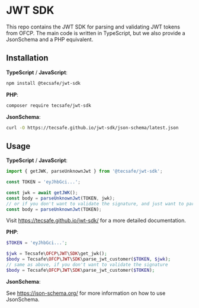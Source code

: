 # JWT SDK

This repo contains the JWT SDK for parsing and validating JWT tokens from OFCP. The main code is
written in TypeScript, but we also provide a JsonSchema and a PHP equivalent.

## Installation

**TypeScript** / **JavaScript**:

```sh
npm install @tecsafe/jwt-sdk
```

**PHP**:

```sh
composer require tecsafe/jwt-sdk
```

**JsonSchema**:

```sh
curl -O https://tecsafe.github.io/jwt-sdk/json-schema/latest.json
```

## Usage

**TypeScript** / **JavaScript**:

```typescript
import { getJWK, parseUnknownJwt } from '@tecsafe/jwt-sdk';

const TOKEN = 'eyJhbGci...';

const jwk = await getJWK();
const body = parseUnknownJwt(TOKEN, jwk);
// or if you don't want to validate the signature, and just want to parse the token
const body = parseUnknownJwt(TOKEN);
```

Visit https://tecsafe.github.io/jwt-sdk/ for a more detailed documentation.

**PHP**:

```php
$TOKEN = 'eyJhbGci...';

$jwk = Tecsafe\OFCP\JWT\SDK\get_jwk();
$body = Tecsafe\OFCP\JWT\SDK\parse_jwt_customer($TOKEN, $jwk);
// same as above, if you don't want to validate the signature
$body = Tecsafe\OFCP\JWT\SDK\parse_jwt_customer($TOKEN);
```

**JsonSchema**:

See https://json-schema.org/ for more information on how to use JsonSchema.
